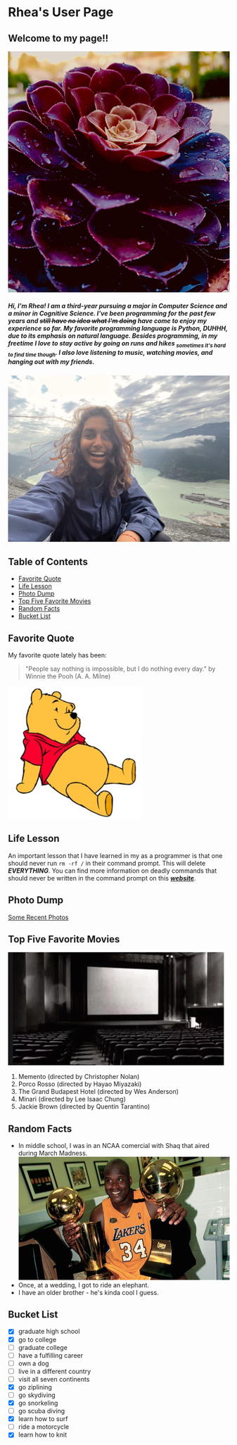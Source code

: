# Rhea's User Page
## Welcome to my page!!

![flower pic](flower.jpg)

##### Hi, I'm **Rhea**! I am a third-year pursuing a *major in Computer Science* and *a minor in Cognitive Science*. I've been programming for the past few years and ~~still have no idea what I'm doing~~ have come to enjoy my experience so far. My favorite programming language is Python, ***DUHHH***, due to its emphasis on natural language. Besides programming, in my freetime I love to stay active by going on runs and hikes <sub>sometimes it's hard to find time though</sub>. I also love listening to music, watching movies, and hanging out with my friends.

![pic of me](me.jpg)

## Table of Contents
- [Favorite Quote](#favorite-quote)
- [Life Lesson](#life-lesson)
- [Photo Dump](#photo-dump)
- [Top Five Favorite Movies](#top-five-favorite-movies)
- [Random Facts](#random-facts)
- [Bucket List](#bucket-list)

## Favorite Quote
My favorite quote lately has been:
> "People say nothing is impossible, but I do nothing every day." by Winnie the Pooh (A. A. Milne)

![pic of pooh](pooh.png)

## Life Lesson
An important lesson that I have learned in my as a programmer is that one should never run ```rm -rf /``` in their command prompt. This will delete **_EVERYTHING_**. You can find more information on deadly commands that should never be written in the command prompt on this [***website***](https://www.howtogeek.com/125157/8-deadly-commands-you-should-never-run-on-linux/). 

## Photo Dump
[Some Recent Photos](pics.md)

## Top Five Favorite Movies
![pic of theater](theater.png)
1. Memento (directed by Christopher Nolan)
2. Porco Rosso (directed by Hayao Miyazaki)
3. The Grand Budapest Hotel (directed by Wes Anderson)
4. Minari (directed by Lee Isaac Chung)
5. Jackie Brown (directed by Quentin Tarantino)

## Random Facts
- In middle school, I was in an NCAA comercial with Shaq that aired during March Madness.
![pic of shaq](shaq.jpg)
- Once, at a wedding, I got to ride an elephant.
- I have an older brother - he's kinda cool I guess.

## Bucket List
- [x] graduate high school
- [x] go to college
- [ ] graduate college
- [ ] have a fulfilling career
- [ ] own a dog
- [ ] live in a different country
- [ ] visit all seven continents
- [x] go ziplining
- [ ] go skydiving
- [x] go snorkeling
- [ ] go scuba diving
- [x] learn how to surf
- [ ] ride a motorcycle
- [x] learn how to knit